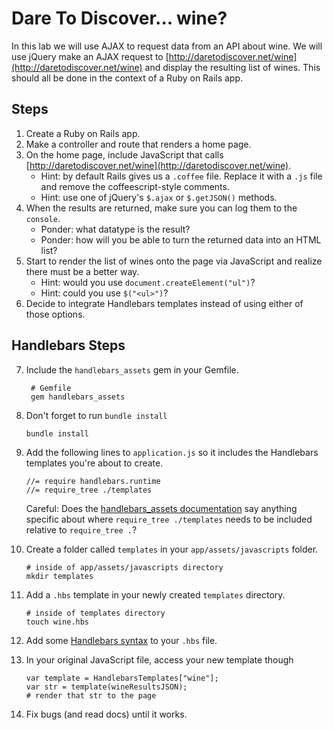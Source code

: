 # Dare To Discover... wine?

In this lab we will use AJAX to request data from an API about wine.
We will use jQuery make an AJAX request to
[http://daretodiscover.net/wine](http://daretodiscover.net/wine) and display
the resulting list of wines.  This should all be done in the context
of a Ruby on Rails app.

## Steps ##

1. Create a Ruby on Rails app.
2. Make a controller and route that renders a home page.
3. On the home page, include JavaScript that calls
   [http://daretodiscover.net/wine](http://daretodiscover.net/wine).
    - Hint: by default Rails gives us a `.coffee` file. Replace it
      with a `.js` file and remove the coffeescript-style comments.
    - Hint: use one of jQuery's `$.ajax` or `$.getJSON()` methods.
4. When the results are returned, make sure you can log them to the
   `console`.
    - Ponder: what datatype is the result?
    - Ponder: how will you be able to turn the returned data into an
    HTML list?
5. Start to render the list of wines onto the page via JavaScript and
   realize there must be a better way.
    - Hint: would you use `document.createElement("ul")`?
    - Hint: could you use `$("<ul>")`?
6. Decide to integrate Handlebars templates instead of using either
   of those options.

## Handlebars Steps ##

7. Include the `handlebars_assets` gem in your Gemfile.

        # Gemfile
        gem handlebars_assets

8.  Don't forget to run `bundle install`

        bundle install

9.  Add the following lines to  `application.js` so it includes the
    Handlebars templates you're about to create.

        //= require handlebars.runtime
        //= require_tree ./templates

    Careful: Does the
    [handlebars_assets documentation](https://github.com/leshill/handlebars_assets#templates-directory)
    say anything specific about where `require_tree ./templates` needs
    to be included relative to `require_tree .`?


10. Create a folder called `templates` in your
    `app/assets/javascripts` folder.

        # inside of app/assets/javascripts directory
        mkdir templates

11. Add a `.hbs` template in your newly created `templates` directory.

        # inside of templates directory
        touch wine.hbs

12. Add some [Handlebars syntax](http://handlebarsjs.com/) to your
    `.hbs` file.

13. In your original JavaScript file, access your new template though

        var template = HandlebarsTemplates["wine"];
        var str = template(wineResultsJSON);
        # render that str to the page

14. Fix bugs (and read docs) until it works.
